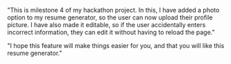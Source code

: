
"This is milestone 4 of my hackathon project. In this, I have added a photo option to my resume generator, so the user can now upload their profile picture. I have also made it editable, so if the user accidentally enters incorrect information, they can edit it without having to reload the page."

"I hope this feature will make things easier for you, and that you will like this resume generator."


